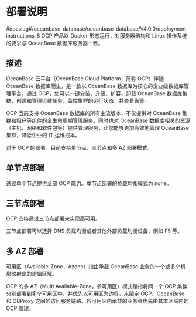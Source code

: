 # 部署说明
#docslug#/oceanbase-database/oceanbase-database/V4.0.0/deployment-instructions-8
OCP 产品以 Docker 形态运行，对服务器结构和 Linux 操作系统的要求与 OceanBase 数据库服务器一致。

## 描述

OceanBase 云平台（OceanBase Cloud Platform，简称 OCP）伴随 OceanBase 数据库而生，是一款以 OceanBase 数据库为核心的企业级数据库管理平台。通过 OCP，您可以一键安装、升级、扩容、卸载 OceanBase 数据库集群，创建和管理运维任务，监控集群的运行状态，并查看告警。

OCP 当前支持 OceanBase 数据库的所有主流版本，不仅提供对 OceanBase 集群和租户等组件的全生命周期管理服务，同时也对 OceanBase 数据库相关的资源（主机、网络和软件包等）提供管理服务，让您能够更加高效地管理 OceanBase 集群，降低企业的 IT 运维成本。

对于 OCP 的部署，目前支持单节点、三节点和多 AZ 部署模式。

## 单节点部署

通过单个节点提供全部 OCP 能力。单节点部署的负载均衡模式为 none。

## 三节点部署

OCP 支持通过三节点部署来实现高可用。

三节点部署可以选择 DNS 负载均衡或者其他外部负载均衡设备，例如 F5 等。

## 多 AZ 部署

可用区（Available-Zone，Azone）指由承载 OceanBase 业务的一个或多个机房映射出的逻辑区域。

OCP 的多 AZ（Multi Available-Zone，多可用区）模式是指将同一个 OCP 集群分别部署到多个可用区中，并优先以可用区为边界，来限定 OCP、OceanBase 和 OBProxy 之间的访问服务链路。各可用区内承载的业务会优先由其本区域内的 OCP 管理。
